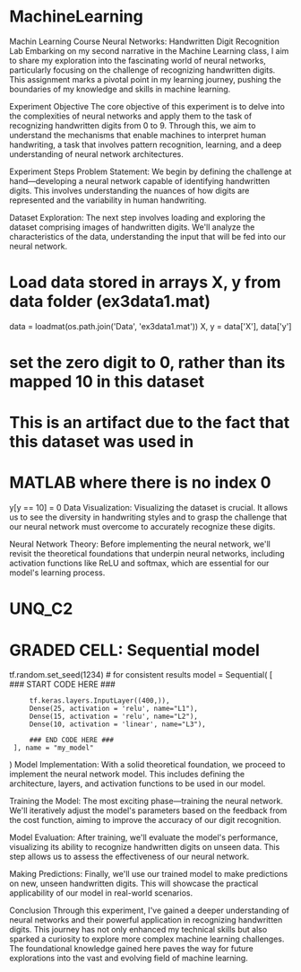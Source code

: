 # MachineLearning
Machin Learning Course
Neural Networks: Handwritten Digit Recognition Lab
Embarking on my second narrative in the Machine Learning class, I aim to share my exploration into the fascinating world of neural networks, particularly focusing on the challenge of recognizing handwritten digits. This assignment marks a pivotal point in my learning journey, pushing the boundaries of my knowledge and skills in machine learning.

Experiment Objective
The core objective of this experiment is to delve into the complexities of neural networks and apply them to the task of recognizing handwritten digits from 0 to 9. Through this, we aim to understand the mechanisms that enable machines to interpret human handwriting, a task that involves pattern recognition, learning, and a deep understanding of neural network architectures.

Experiment Steps
Problem Statement: We begin by defining the challenge at hand—developing a neural network capable of identifying handwritten digits. This involves understanding the nuances of how digits are represented and the variability in human handwriting.

Dataset Exploration: The next step involves loading and exploring the dataset comprising images of handwritten digits. We'll analyze the characteristics of the data, understanding the input that will be fed into our neural network.

 # Load data stored in arrays X, y from data folder (ex3data1.mat)
 data = loadmat(os.path.join('Data', 'ex3data1.mat'))
 X, y = data['X'], data['y']
 # set the zero digit to 0, rather than its mapped 10 in this dataset
 # This is an artifact due to the fact that this dataset was used in 
 # MATLAB where there is no index 0
 y[y == 10] = 0
Data Visualization: Visualizing the dataset is crucial. It allows us to see the diversity in handwriting styles and to grasp the challenge that our neural network must overcome to accurately recognize these digits.

Neural Network Theory: Before implementing the neural network, we'll revisit the theoretical foundations that underpin neural networks, including activation functions like ReLU and softmax, which are essential for our model's learning process.

 # UNQ_C2
 # GRADED CELL: Sequential model
 tf.random.set_seed(1234) # for consistent results
 model = Sequential(
     [               
         ### START CODE HERE ### 
         
         tf.keras.layers.InputLayer((400,)),
         Dense(25, activation = 'relu', name="L1"),
         Dense(15, activation = 'relu', name="L2"),
         Dense(10, activation = 'linear', name="L3"),        
 
         ### END CODE HERE ### 
     ], name = "my_model" 
 )
Model Implementation: With a solid theoretical foundation, we proceed to implement the neural network model. This includes defining the architecture, layers, and activation functions to be used in our model.

Training the Model: The most exciting phase—training the neural network. We'll iteratively adjust the model's parameters based on the feedback from the cost function, aiming to improve the accuracy of our digit recognition.

Model Evaluation: After training, we'll evaluate the model's performance, visualizing its ability to recognize handwritten digits on unseen data. This step allows us to assess the effectiveness of our neural network.

Making Predictions: Finally, we'll use our trained model to make predictions on new, unseen handwritten digits. This will showcase the practical applicability of our model in real-world scenarios.

Conclusion
Through this experiment, I've gained a deeper understanding of neural networks and their powerful application in recognizing handwritten digits. This journey has not only enhanced my technical skills but also sparked a curiosity to explore more complex machine learning challenges. The foundational knowledge gained here paves the way for future explorations into the vast and evolving field of machine learning.
